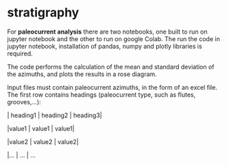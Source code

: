 # stratigraphy
For **paleocurrent analysis** there are two notebooks, one built to run on jupyter notebook and the other to run on google Colab. The run the code in jupyter notebook, installation of pandas, numpy and plotly libraries is required.

The code performs the calculation of the mean and standard deviation of the azimuths, and plots the results in a rose diagram.

Input files must contain paleocurrent azimuths, in the form of an excel file. The first row contains headings (paleocurrent type, such as flutes, grooves,...):

| heading1 |  heading2 |  heading3|

|value1  |    value1  |  value1|

|value2  |    value2  |  value2|

|...     |    ...   |    ...
